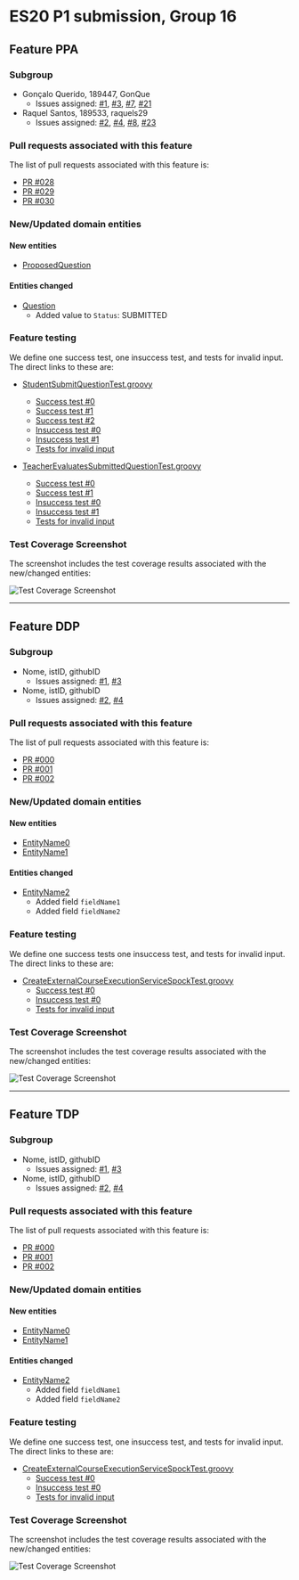 # ES20 P1 submission, Group 16

## Feature PPA

### Subgroup
 - Gonçalo Querido, 189447, GonQue
   + Issues assigned: [#1](https://github.com/tecnico-softeng/es20al_16-project/issues/1), [#3](https://github.com/tecnico-softeng/es20al_16-project/issues/3), [#7](https://github.com/tecnico-softeng/es20al_16-project/issues/7), [#21](https://github.com/tecnico-softeng/es20al_16-project/issues/21) 
 - Raquel Santos, 189533, raquels29
   + Issues assigned: [#2](https://github.com/tecnico-softeng/es20al_16-project/issues/2), [#4](https://github.com/tecnico-softeng/es20al_16-project/issues/4), [#8](https://github.com/tecnico-softeng/es20al_16-project/issues/8), [#23](https://github.com/tecnico-softeng/es20al_16-project/issues/23)
 
### Pull requests associated with this feature

The list of pull requests associated with this feature is:

 - [PR #028](https://github.com/tecnico-softeng/es20al_16-project/pull/28)
 - [PR #029](https://github.com/tecnico-softeng/es20al_16-project/pull/29)
 - [PR #030](https://github.com/tecnico-softeng/es20al_16-project/pull/30)


### New/Updated domain entities

#### New entities
 - [ProposedQuestion](https://github.com/tecnico-softeng/es20al_16-project/tree/develop/backend/src/main/java/pt/ulisboa/tecnico/socialsoftware/tutor/question/domain/ProposedQuestion.java)

#### Entities changed
 - [Question](https://github.com/tecnico-softeng/es20al_16-project/blob/develop/backend/src/main/java/pt/ulisboa/tecnico/socialsoftware/tutor/question/domain/Question.java)
   + Added value to `Status`: SUBMITTED 
 
### Feature testing

We define one success test, one insuccess test, and tests for invalid input. The direct links to these are:

 - [StudentSubmitQuestionTest.groovy](https://github.com/tecnico-softeng/es20al_16-project/blob/develop/backend/src/test/groovy/pt/ulisboa/tecnico/socialsoftware/tutor/question/service/StudentSubmitQuestionTest.groovy)
    + [Success test #0](https://github.com/tecnico-softeng/es20al_16-project/blob/185c50aff9bec93dade5c61bcc8fab27efc5baa2/backend/src/test/groovy/pt/ulisboa/tecnico/socialsoftware/tutor/question/service/StudentSubmitQuestionTest.groovy#L126)
    + [Success test #1](https://github.com/tecnico-softeng/es20al_16-project/blob/185c50aff9bec93dade5c61bcc8fab27efc5baa2/backend/src/test/groovy/pt/ulisboa/tecnico/socialsoftware/tutor/question/service/StudentSubmitQuestionTest.groovy#L126)
    + [Success test #2](https://github.com/tecnico-softeng/es20al_16-project/blob/185c50aff9bec93dade5c61bcc8fab27efc5baa2/backend/src/test/groovy/pt/ulisboa/tecnico/socialsoftware/tutor/question/service/StudentSubmitQuestionTest.groovy#L158)
    + [Insuccess test #0](https://github.com/tecnico-softeng/es20al_16-project/blob/185c50aff9bec93dade5c61bcc8fab27efc5baa2/backend/src/test/groovy/pt/ulisboa/tecnico/socialsoftware/tutor/question/service/StudentSubmitQuestionTest.groovy#L88)
    + [Insuccess test #1](https://github.com/tecnico-softeng/es20al_16-project/blob/185c50aff9bec93dade5c61bcc8fab27efc5baa2/backend/src/test/groovy/pt/ulisboa/tecnico/socialsoftware/tutor/question/service/StudentSubmitQuestionTest.groovy#L105)
    + [Tests for invalid input](https://github.com/tecnico-softeng/es20al_16-project/blob/185c50aff9bec93dade5c61bcc8fab27efc5baa2/backend/src/test/groovy/pt/ulisboa/tecnico/socialsoftware/tutor/question/service/StudentSubmitQuestionTest.groovy#L179)

 - [TeacherEvaluatesSubmittedQuestionTest.groovy](https://github.com/tecnico-softeng/es20al_16-project/blob/develop/backend/src/test/groovy/pt/ulisboa/tecnico/socialsoftware/tutor/question/service/TeacherEvaluatesSubmittedQuestionTest.groovy)
    + [Success test #0](https://github.com/tecnico-softeng/es20al_16-project/blob/185c50aff9bec93dade5c61bcc8fab27efc5baa2/backend/src/test/groovy/pt/ulisboa/tecnico/socialsoftware/tutor/question/service/TeacherEvaluatesSubmittedQuestionTest.groovy#L128)
    + [Success test #1](https://github.com/tecnico-softeng/es20al_16-project/blob/185c50aff9bec93dade5c61bcc8fab27efc5baa2/backend/src/test/groovy/pt/ulisboa/tecnico/socialsoftware/tutor/question/service/TeacherEvaluatesSubmittedQuestionTest.groovy#L145)
    + [Insuccess test #0](https://github.com/tecnico-softeng/es20al_16-project/blob/185c50aff9bec93dade5c61bcc8fab27efc5baa2/backend/src/test/groovy/pt/ulisboa/tecnico/socialsoftware/tutor/question/service/TeacherEvaluatesSubmittedQuestionTest.groovy#L107)
    + [Insuccess test #1](https://github.com/tecnico-softeng/es20al_16-project/blob/185c50aff9bec93dade5c61bcc8fab27efc5baa2/backend/src/test/groovy/pt/ulisboa/tecnico/socialsoftware/tutor/question/service/TeacherEvaluatesSubmittedQuestionTest.groovy#L160)
    + [Tests for invalid input](https://github.com/tecnico-softeng/es20al_16-project/blob/185c50aff9bec93dade5c61bcc8fab27efc5baa2/backend/src/test/groovy/pt/ulisboa/tecnico/socialsoftware/tutor/question/service/TeacherEvaluatesSubmittedQuestionTest.groovy#L181)



### Test Coverage Screenshot

The screenshot includes the test coverage results associated with the new/changed entities:

![Test Coverage Screenshot](https://web.tecnico.ulisboa.pt/ist189447/ES/coverage_ex1.png)

---

## Feature DDP

### Subgroup
 - Nome, istID, githubID
   + Issues assigned: [#1](https://github.com), [#3](https://github.com)
 - Nome, istID, githubID
   + Issues assigned: [#2](https://github.com), [#4](https://github.com)
 
### Pull requests associated with this feature

The list of pull requests associated with this feature is:

 - [PR #000](https://github.com)
 - [PR #001](https://github.com)
 - [PR #002](https://github.com)


### New/Updated domain entities

#### New entities
 - [EntityName0](https://github.com)
 - [EntityName1](https://github.com)

#### Entities changed
 - [EntityName2](https://github.com)
   + Added field `fieldName1`
   + Added field `fieldName2`
 
### Feature testing

We define one success tests one insuccess test, and tests for invalid input. The direct links to these are:

 - [CreateExternalCourseExecutionServiceSpockTest.groovy](https://github.com/socialsoftware/quizzes-tutor/blob/31ba9bd5f5ddcbab61f1c4b2daca7331ad099f98/backend/src/test/groovy/pt/ulisboa/tecnico/socialsoftware/tutor/administration/service/CreateExternalCourseExecutionServiceSpockTest.groovy)
    + [Success test #0](https://github.com/socialsoftware/quizzes-tutor/blob/31ba9bd5f5ddcbab61f1c4b2daca7331ad099f98/backend/src/test/groovy/pt/ulisboa/tecnico/socialsoftware/tutor/administration/service/CreateExternalCourseExecutionServiceSpockTest.groovy#L39)
    + [Insuccess test #0](https://github.com/socialsoftware/quizzes-tutor/blob/31ba9bd5f5ddcbab61f1c4b2daca7331ad099f98/backend/src/test/groovy/pt/ulisboa/tecnico/socialsoftware/tutor/administration/service/CreateExternalCourseExecutionServiceSpockTest.groovy#L104)
    + [Tests for invalid input](https://github.com/socialsoftware/quizzes-tutor/blob/31ba9bd5f5ddcbab61f1c4b2daca7331ad099f98/backend/src/test/groovy/pt/ulisboa/tecnico/socialsoftware/tutor/administration/service/CreateExternalCourseExecutionServiceSpockTest.groovy#L145)


### Test Coverage Screenshot

The screenshot includes the test coverage results associated with the new/changed entities:

![Test Coverage Screenshot](https://web.tecnico.ulisboa.pt/~joaofernandoferreira/1920/ES/coverage_ex1.png)


---


## Feature TDP

### Subgroup
 - Nome, istID, githubID
   + Issues assigned: [#1](https://github.com), [#3](https://github.com)
 - Nome, istID, githubID
   + Issues assigned: [#2](https://github.com), [#4](https://github.com)
 
### Pull requests associated with this feature

The list of pull requests associated with this feature is:

 - [PR #000](https://github.com)
 - [PR #001](https://github.com)
 - [PR #002](https://github.com)


### New/Updated domain entities

#### New entities
 - [EntityName0](https://github.com)
 - [EntityName1](https://github.com)

#### Entities changed
 - [EntityName2](https://github.com)
   + Added field `fieldName1`
   + Added field `fieldName2`
 
### Feature testing

We define one success test, one insuccess test, and tests for invalid input. The direct links to these are:

 - [CreateExternalCourseExecutionServiceSpockTest.groovy](https://github.com/socialsoftware/quizzes-tutor/blob/31ba9bd5f5ddcbab61f1c4b2daca7331ad099f98/backend/src/test/groovy/pt/ulisboa/tecnico/socialsoftware/tutor/administration/service/CreateExternalCourseExecutionServiceSpockTest.groovy)
    + [Success test #0](https://github.com/socialsoftware/quizzes-tutor/blob/31ba9bd5f5ddcbab61f1c4b2daca7331ad099f98/backend/src/test/groovy/pt/ulisboa/tecnico/socialsoftware/tutor/administration/service/CreateExternalCourseExecutionServiceSpockTest.groovy#L39)
    + [Insuccess test #0](https://github.com/socialsoftware/quizzes-tutor/blob/31ba9bd5f5ddcbab61f1c4b2daca7331ad099f98/backend/src/test/groovy/pt/ulisboa/tecnico/socialsoftware/tutor/administration/service/CreateExternalCourseExecutionServiceSpockTest.groovy#L104)
    + [Tests for invalid input](https://github.com/socialsoftware/quizzes-tutor/blob/31ba9bd5f5ddcbab61f1c4b2daca7331ad099f98/backend/src/test/groovy/pt/ulisboa/tecnico/socialsoftware/tutor/administration/service/CreateExternalCourseExecutionServiceSpockTest.groovy#L145)


### Test Coverage Screenshot

The screenshot includes the test coverage results associated with the new/changed entities:

![Test Coverage Screenshot](https://web.tecnico.ulisboa.pt/~joaofernandoferreira/1920/ES/coverage_ex1.png)
